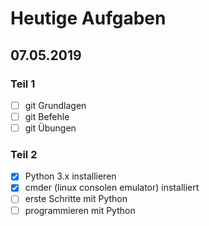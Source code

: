 # Heutige Aufgaben
## 07.05.2019

### Teil 1
- [ ] git Grundlagen
- [ ] git Befehle
- [ ] git Übungen

### Teil 2
- [x] Python 3.x installieren
- [x] cmder (linux consolen emulator) installiert
- [ ] erste Schritte mit Python
- [ ] programmieren mit Python
